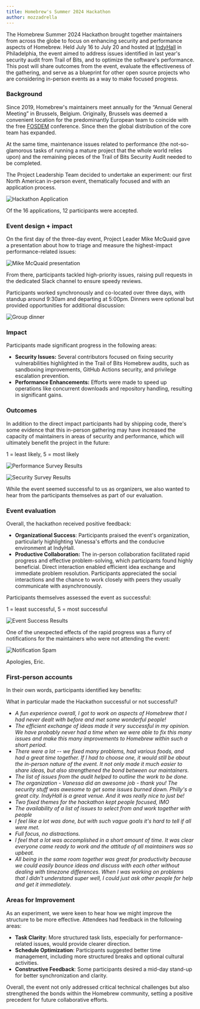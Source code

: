 ```yaml
---
title: Homebrew's Summer 2024 Hackathon
author: mozzadrella
---
```


The Homebrew Summer 2024 Hackathon brought together maintainers from across the globe to focus on enhancing security and performance aspects of Homebrew. Held July 16 to July 20 and hosted at [IndyHall](https://indyhall.org/) in Philadelphia, the event aimed to address issues identified in last year's security audit from Trail of Bits, and to optimize the software's performance. This post will share outcomes from the event, evaluate the effectiveness of the gathering, and serve as a blueprint for other open source projects who are considering in-person events as a way to make focused progress.

### Background

Since 2019, Homebrew's maintainers meet annually for the “Annual General Meeting” in Brussels, Belgium. Originally, Brussels was deemed a convenient location for the predominantly European team to coincide with the free [FOSDEM](https://fosdem.org/) conference. Since then the global distribution of the core team has expanded.

At the same time, maintenance issues related to performance (the not-so-glamorous tasks of running a mature project that the whole world relies upon) and the remaining pieces of the Trail of Bits Security Audit needed to be completed.

The Project Leadership Team decided to undertake an experiment: our first North American in-person event, thematically focused and with an application process.

![Hackathon Application](/assets/img/blog/homebrew-summer-2024-hackathon/application.png)

Of the 16 applications, 12 participants were accepted.

### Event design + impact

On the first day of the three-day event, Project Leader Mike McQuaid gave a presentation about how to triage and measure the highest-impact performance-related issues:

![Mike McQuaid presentation](/assets/img/blog/homebrew-summer-2024-hackathon/mike.jpg)

From there, participants tackled high-priority issues, raising pull requests in the dedicated Slack channel to ensure speedy reviews.

Participants worked synchronously and co-located over three days, with standup around 9:30am and departing at 5:00pm. Dinners were optional but provided opportunities for additional discussion:

![Group dinner](/assets/img/blog/homebrew-summer-2024-hackathon/dinner.jpg)

### Impact

Participants made significant progress in the following areas:

* **Security Issues:** Several contributors focused on fixing security vulnerabilities highlighted in the Trail of Bits Homebrew audits, such as sandboxing improvements, GitHub Actions security, and privilege escalation prevention.
* **Performance Enhancements:** Efforts were made to speed up operations like concurrent downloads and repository handling, resulting in significant gains.

### Outcomes

In addition to the direct impact participants had by shipping code, there's some evidence that this in-person gathering may have increased the capacity of maintainers in areas of security and performance, which will ultimately benefit the project in the future:

1 = least likely, 5 = most likely

![Performance Survey Results](/assets/img/blog/homebrew-summer-2024-hackathon/performance.png)

![Security Survey Results](/assets/img/blog/homebrew-summer-2024-hackathon/security.png)

While the event seemed successful to us as organizers, we also wanted to hear from the participants themselves as part of our evaluation.

### Event evaluation

Overall, the hackathon received positive feedback:

* **Organizational Success**: Participants praised the event's organization, particularly highlighting Vanessa's efforts and the conducive environment at IndyHall.
* **Productive Collaboration:** The in-person collaboration facilitated rapid progress and effective problem-solving, which participants found highly beneficial. Direct interaction enabled efficient idea exchange and immediate problem resolution. Participants appreciated the social interactions and the chance to work closely with peers they usually communicate with asynchronously.

Participants themselves assessed the event as successful:

1 = least successful, 5 = most successful

![Event Success Results](/assets/img/blog/homebrew-summer-2024-hackathon/evaluation.png)

One of the unexpected effects of the rapid progress was a flurry of notifications for the maintainers who were not attending the event:

![Notification Spam](/assets/img/blog/homebrew-summer-2024-hackathon/notifications.png)

Apologies, Eric.

### First-person accounts

In their own words, participants identified key benefits:

What in particular made the Hackathon successful or not successful?

* _A fun experience overall, I got to work on aspects of Homebrew that I had never dealt with before and met some wonderful people!_
* _The efficient exchange of ideas made it very successful in my opinion. We have probably never had a time when we were able to fix this many issues and make this many improvements to Homebrew within such a short period._
* _There were a lot -- we fixed many problems, had various foods, and had a great time together. If I had to choose one, it would still be about the in-person nature of the event. It not only made it much easier to share ideas, but also strengthened the bond between our maintainers._
* _The list of issues from the audit helped to outline the work to be done._
* _The organization - Vanessa did an awesome job - thank you! The security stuff was awesome to get some issues burned down. Philly's a great city. IndyHall is a great venue. And it was really nice to just be!_
* _Two fixed themes for the hackathon kept people focused, IMO_
* _The availability of a list of issues to select from and work together with people_
* _I feel like a lot was done, but with such vague goals it's hard to tell if all were met._
* _Full focus, no distractions._
* _I feel that a lot was accomplished in a short amount of time. It was clear everyone came ready to work and the attitude of all maintainers was so upbeat._
* _All being in the same room together was great for productivity because we could easily bounce ideas and discuss with each other without dealing with timezone differences. When I was working on problems that I didn't understand super well, I could just ask other people for help and get it immediately._

### Areas for Improvement

As an experiment, we were keen to hear how we might improve the structure to be more effective. Attendees had feedback in the following areas:

* **Task Clarity**: More structured task lists, especially for performance-related issues, would provide clearer direction.
* **Schedule Optimization**: Participants suggested better time management, including more structured breaks and optional cultural activities.
* **Constructive Feedback**: Some participants desired a mid-day stand-up for better synchronization and clarity.

Overall, the event not only addressed critical technical challenges but also strengthened the bonds within the Homebrew community, setting a positive precedent for future collaborative efforts.
